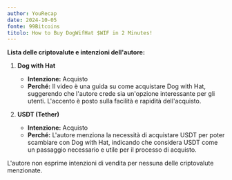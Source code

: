 ```yaml
---
author: YouRecap
date: 2024-10-05
fonte: 99Bitcoins
titolo: How to Buy DogWifHat $WIF in 2 Minutes!
---
```


**Lista delle criptovalute e intenzioni dell'autore:**

1. **Dog with Hat**
   - **Intenzione:** Acquisto
   - **Perché:** Il video è una guida su come acquistare Dog with Hat, suggerendo che l'autore crede sia un'opzione interessante per gli utenti. L'accento è posto sulla facilità e rapidità dell'acquisto.

2. **USDT (Tether)**
   - **Intenzione:** Acquisto
   - **Perché:** L'autore menziona la necessità di acquistare USDT per poter scambiare con Dog with Hat, indicando che considera USDT come un passaggio necessario e utile per il processo di acquisto.

L'autore non esprime intenzioni di vendita per nessuna delle criptovalute menzionate.
